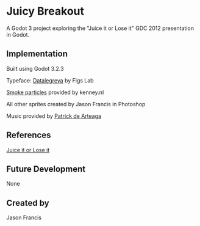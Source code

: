 # Juicy Breakout

A Godot 3 project exploring the "Juice it or Lose it" GDC 2012 presentation in Godot.


## Implementation

Built using Godot 3.2.3

Typeface: [Datalegreya](https://fontlibrary.org/en/font/datalegreya) by Figs Lab

[Smoke particles](https://kenney.nl/assets/smoke-particles) provided by kenney.nl

All other sprites created by Jason Francis in Photoshop

Music provided by [Patrick de Arteaga](https://patrickdearteaga.com/royalty-free-music/)


## References

[Juice it or Lose it](https://www.youtube.com/watch?v=Fy0aCDmgnxg)


## Future Development

None


## Created by 

Jason Francis
